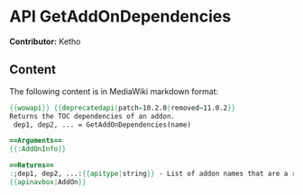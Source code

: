 # API GetAddOnDependencies

**Contributor:** Ketho

## Content

The following content is in MediaWiki markdown format:

```mediawiki
{{wowapi}} {{deprecatedapi|patch=10.2.0|removed=11.0.2}}
Returns the TOC dependencies of an addon.
 dep1, dep2, ... = GetAddOnDependencies(name)

==Arguments==
{{:AddOnInfo}}

==Returns==
:;dep1, dep2, ...:{{apitype|string}} - List of addon names that are a required dependency.
{{apinavbox|AddOn}}
```